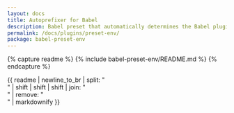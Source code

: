 ```yaml
---
layout: docs
title: Autoprefixer for Babel
description: Babel preset that automatically determines the Babel plugins you need based on your supported environments. Uses compat-table
permalink: /docs/plugins/preset-env/
package: babel-preset-env
---
```


{% capture readme %}
  {% include babel-preset-env/README.md %}
{% endcapture %}

{{ readme
    | newline_to_br
    | split: "<br />"
    | shift | shift | shift
    | join: "<br />"
    | remove: "<br />"
    | markdownify
}}
